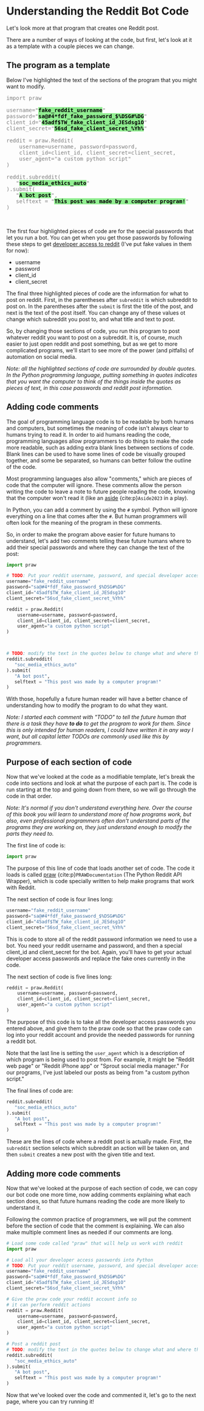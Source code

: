 # Understanding the Reddit Bot Code

Let's look more at that program that creates one Reddit post.

There are a number of ways of looking at the code, but first, let's look at it as a template with a couple pieces we can change.

## The program as a template

Below I've highlighted the text of the sections of the program that you might want to modify.

<pre style="color:gray">
import praw

username="<strong style="color:black;background-color:lightgreen">fake_reddit_username</strong>"
password="<strong style="color:black;background-color:lightgreen">sa@#4*fdf_fake_password_$%DSG#%DG</strong>"
client_id="<strong style="color:black;background-color:lightgreen">45adf$TW_fake_client_id_JESdsg1O</strong>"
client_secret="<strong style="color:black;background-color:lightgreen">56sd_fake_client_secret_%Yh%</strong>"

reddit = praw.Reddit(
    username=username, password=password,
    client_id=client_id, client_secret=client_secret,
    user_agent="a custom python script"
)

reddit.subreddit(
   "<strong style="color:black;background-color:lightgreen">soc_media_ethics_auto</strong>"
).submit(
   "<strong style="color:black;background-color:lightgreen">A bot post</strong>", 
   selftext = "<strong style="color:black;background-color:lightgreen">This post was made by a computer program!</strong>"
)


</pre>

The first four highlighted pieces of code are for the special passwords that let you run a bot. You can get when you get those passwords by following these steps to get [developer access to reddit](../../appendix/making_bot_account.md) (I've put fake values in them for now):
- username
- password
- client_id
- client_secret

The final three highlighted pieces of code are the information for what to post on reddit. First, in the parentheses after `subreddit` is which subreddit to post on. In the parentheses after the `submit` is first the title of the post, and next is the text of the post itself. You can change any of these values ot change which subreddit you post to, and what title and text to post.

So, by changing those sections of code, you run this program to post whatever reddit you want to post on a subreddit. It is, of course, much easier to just open reddit and post something, but as we get to more complicated programs, we'll start to see more of the power (and pitfalls) of automation on social media.

_Note: all the highlighted sections of code are surrounded by double quotes. In the Python programming language, putting something in quotes indicates that you want the computer to think of the things inside the quotes as pieces of text, in this case passwords and reddit post information._

## Adding code comments

The goal of programming language code is to be readable by both humans and computers, but sometimes the meaning of code isn't always clear to humans trying to read it. In order to aid humans reading the code, programming languages allow programmers to do things to make the code more readable, such as adding extra blank lines between sections of code. Blank lines can be used to have some lines of code be visually grouped together, and some be separated, so humans can better follow the outline of the code.

Most programming languages also allow "comments," which are pieces of code that the computer will ignore. These comments allow the person writing the code to leave a note to future people reading the code, knowing that the computer won't read it (like an [aside](https://en.wikipedia.org/wiki/Aside) {cite:p}`Aside2023` in a play).

In Python, you can add a comment by using the `#` symbol. Python will ignore everything on a line that comes after the `#`. But human programmers will often look for the meaning of the program in these comments.

So, in order to make the program above easier for future humans to understand, let's add two comments telling these future humans where to add their special passwords and where they can change the text of the post:

```python
import praw

# TODO: Put your reddit username, password, and special developer access passwords below:
username="fake_reddit_username"
password="sa@#4*fdf_fake_password_$%DSG#%DG"
client_id="45adf$TW_fake_client_id_JESdsg1O"
client_secret="56sd_fake_client_secret_%Yh%"

reddit = praw.Reddit(
    username=username, password=password,
    client_id=client_id, client_secret=client_secret,
    user_agent="a custom python script"
)



# TODO: modify the text in the quotes below to change what and where this bot posts to reddit:
reddit.subreddit(
   "soc_media_ethics_auto"
).submit(
   "A bot post", 
   selftext = "This post was made by a computer program!"
)

```

With those, hopefully a future human reader will have a better chance of understanding how to modify the program to do what they want.

_Note: I started each comment with "TODO" to tell the future human that there is a task they have **to do** to get the program to work for them. Since this is only intended for human readers, I could have written it in any way I want, but all capital letter TODOs are commonly used like this by programmers._


## Purpose of each section of code

Now that we've looked at the code as a modifiable template, let's break the code into sections and look at what the purpose of each part is. The code is run starting at the top and going down from there, so we will go through the code in that order.

_Note: It's normal if you don't understand everything here. Over the course of this book you will learn to understand more of how programs work, but also, even professional programmers often don't understand parts of the programs they are working on, they just understand enough to modify the parts they need to._

The first line of code is:
```python
import praw
```

The purpose of this line of code that loads another set of code. The code it loads is called [praw](https://praw.readthedocs.io/en/stable/) {cite:p}`PRAWDocumentation` (The Python Reddit API Wrapper), which is code specially written to help make programs that work with Reddit.


The next section of code is four lines long:
```python
username="fake_reddit_username"
password="sa@#4*fdf_fake_password_$%DSG#%DG"
client_id="45adf$TW_fake_client_id_JESdsg1O"
client_secret="56sd_fake_client_secret_%Yh%"
```

This is code to store all of the reddit password information we need to use a bot. You need your reddit username and password, and then a special client_id and client_secret for the bot. Again, you'll have to get your actual developer access passwords and replace the fake ones currently in the code.

The next section of code is five lines long:

```python
reddit = praw.Reddit(
    username=username, password=password,
    client_id=client_id, client_secret=client_secret,
    user_agent="a custom python script"
)
```

The purpose of this code is to take all the developer access passwords you entered above, and give them to the praw code so that the praw code can log into your reddit account and provide the needed passwords for running a reddit bot. 

Note that the last line is setting the `user_agent` which is a description of which program is being used to post from. For example, it might be "Reddit web page" or "Reddit iPhone app" or "Sprout social media manager." For our programs, I've just labeled our posts as being from "a custom python script."

The final lines of code are:
```python
reddit.subreddit(
   "soc_media_ethics_auto"
).submit(
   "A bot post", 
   selftext = "This post was made by a computer program!"
)
```

These are the lines of code where a reddit post is actually made. First, the `subreddit` section selects which subreddit an action will be taken on, and then `submit` creates a new post with the given title and text.

## Adding more code comments
Now that we've looked at the purpose of each section of code, we can copy our bot code one more time, now adding comments explaining what each section does, so that future humans reading the code are more likely to understand it.

Following the common practice of programmers, we will put the comment before the section of code that the comment is explaining. We can also make multiple comment lines as needed if our comments are long.

```python
# Load some code called "praw" that will help us work with reddit
import praw

# Load all your developer access passwords into Python
# TODO: Put your reddit username, password, and special developer access passwords below:
username="fake_reddit_username"
password="sa@#4*fdf_fake_password_$%DSG#%DG"
client_id="45adf$TW_fake_client_id_JESdsg1O"
client_secret="56sd_fake_client_secret_%Yh%"

# Give the praw code your reddit account info so
# it can perform reddit actions
reddit = praw.Reddit(
    username=username, password=password,
    client_id=client_id, client_secret=client_secret,
    user_agent="a custom python script"
)

# Post a reddit post
# TODO: modify the text in the quotes below to change what and where this bot posts to reddit:
reddit.subreddit(
   "soc_media_ethics_auto"
).submit(
   "A bot post", 
   selftext = "This post was made by a computer program!"
)
```

Now that we've looked over the code and commented it, let's go to the next page, where you can try running it!
